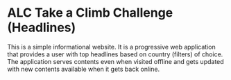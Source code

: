 # ALC Take a Climb Challenge (Headlines)
This is a simple informational website. It is a progressive web application that provides a user with top headlines based on country (filters) of choice. The application serves contents even when visited offline and gets updated with new contents available when it gets back online.
